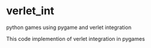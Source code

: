 # verlet_int
python games using pygame and verlet integration

This code implemention of verlet integration in pygames 
